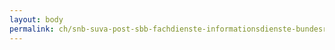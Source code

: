 ```yaml
---
layout: body
permalink: ch/snb-suva-post-sbb-fachdienste-informationsdienste-bundesratssprecher/
---
```


